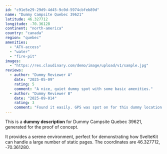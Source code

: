 ```yaml
---
id: "c91e5e29-29d9-4d45-9c0d-5974cbfeb89d"
name: "Dummy Campsite Quebec 39621"
latitude: 46.327712
longitude: -70.36128
continent: "north-america"
country: "canada"
region: "quebec"
amenities:
  - "ATV-access"
  - "water"
  - "fire-pit"
images:
  - "https://res.cloudinary.com/demo/image/upload/v1/sample.jpg"
reviews:
  - author: "Dummy Reviewer A"
    date: "2025-05-09"
    rating: 5
    comment: "A nice, quiet dummy spot with some basic amenities."
  - author: "Dummy Reviewer B"
    date: "2025-09-014"
    rating: 3
    comment: "Found it easily. GPS was spot on for this dummy location."
---
```


This is a **dummy description** for Dummy Campsite Quebec 39621, generated for the proof of concept.

It provides a serene environment, perfect for demonstrating how SvelteKit can handle a large number of static pages. The coordinates are 46.327712, -70.361280.
